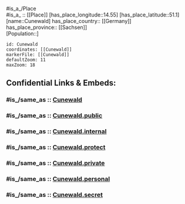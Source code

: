 ﻿---
confidential: public
isDeleted: false
location:
- 51.1
- 14.55
mapmarker: city
mapzoom:
- 7
- 12
SpocWebEntityId: 29688
tags:
- geo/City
type: City
---

#is_a_/Place  
#is_a_ :: [[Place]] 
[has_place_longitude::14.55] 
[has_place_latitude::51.1] 
[name::Cunewald] 
has_place_country:: [[Germany]]  
has_place_province:: [[Sachsen]]  
[Population::] 



```leaflet
id: Cunewald
coordinates: [[Cunewald]] 
markerFile: [[Cunewald]] 
defaultZoom: 11 
maxZoom: 18
```


## Confidential Links & Embeds: 

### #is_/same_as :: [Cunewald](/_Standards/Earth/Continent/Europe/Europe~Central/Germany/Germany~East/Sachsen/counties~Sachsen/Bautzen/cities~Bautzen/Cunewalde/City/Cunewald.md) 

### #is_/same_as :: [Cunewald.public](/_public/Earth/Continent/Europe/Europe~Central/Germany/Germany~East/Sachsen/counties~Sachsen/Bautzen/cities~Bautzen/Cunewalde/City/Cunewald.public.md) 

### #is_/same_as :: [Cunewald.internal](/_internal/Earth/Continent/Europe/Europe~Central/Germany/Germany~East/Sachsen/counties~Sachsen/Bautzen/cities~Bautzen/Cunewalde/City/Cunewald.internal.md) 

### #is_/same_as :: [Cunewald.protect](/_protect/Earth/Continent/Europe/Europe~Central/Germany/Germany~East/Sachsen/counties~Sachsen/Bautzen/cities~Bautzen/Cunewalde/City/Cunewald.protect.md) 

### #is_/same_as :: [Cunewald.private](/_private/Earth/Continent/Europe/Europe~Central/Germany/Germany~East/Sachsen/counties~Sachsen/Bautzen/cities~Bautzen/Cunewalde/City/Cunewald.private.md) 

### #is_/same_as :: [Cunewald.personal](/_personal/Earth/Continent/Europe/Europe~Central/Germany/Germany~East/Sachsen/counties~Sachsen/Bautzen/cities~Bautzen/Cunewalde/City/Cunewald.personal.md) 

### #is_/same_as :: [Cunewald.secret](/_secret/Earth/Continent/Europe/Europe~Central/Germany/Germany~East/Sachsen/counties~Sachsen/Bautzen/cities~Bautzen/Cunewalde/City/Cunewald.secret.md)

